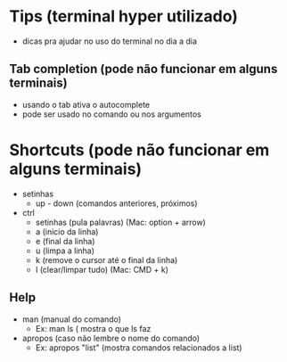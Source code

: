 # Tips (terminal hyper utilizado)

* dicas pra ajudar no uso do terminal no dia a dia

## Tab completion (pode não funcionar em alguns terminais)

* usando o tab ativa o autocomplete
* pode ser usado no comando ou nos argumentos

# Shortcuts (pode não funcionar em alguns terminais)

* setinhas
  * up - down (comandos anteriores, próximos)
* ctrl
  * setinhas (pula palavras) (Mac: option + arrow)
  * a (inicio da linha)
  * e (final da linha)
  * u (limpa a linha)
  * k (remove o cursor até o final da linha)
  * l (clear/limpar tudo) (Mac: CMD + k)

## Help

* man (manual do comando)
  * Ex: man ls ( mostra o que ls faz
* apropos (caso não lembre o nome do comando)
  * Ex: apropos "list" (mostra comandos relacionados a list)

